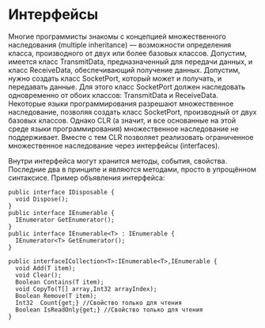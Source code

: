 # Интерфейсы

Многие программисты знакомы с концепцией множественного наследования \(multiple inheritance\) — возможности определения класса, производного от двух или более базовых классов. Допустим, имеется класс TransmitData, предназначенный для передачи данных, и класс ReceiveData, обеспечивающий получение данных. Допустим, нужно создать класс SocketPort, который может и получать, и передавать данные. Для этого класс SocketPort должен наследовать одновременно от обоих классов: TransmitData и ReceiveData. Некоторые языки программирования разрешают множественное наследование, позволяя создать класс SocketPort, производный от двух базовых классов. Однако CLR \(а значит, и все основанные на этой среде языки программирования\) множественное наследование не поддерживает. Вместе с тем CLR позволяет реализовать ограниченное множественное наследование через интерфейсы \(interfaces\).

Внутри интерфейса могут хранится методы, события, свойства. Последние два в принципе и являются методами, просто в упрощённом синтаксисе. Пример объявления интерфейса:

```
public interface IDisposable {
  void Dispose();
}
public interface IEnumerable {
  IEnumerator GetEnumerator();
}
public interface IEnumerable<T> : IEnumerable {
  IEnumerator<T> GetEnumerator();
}

public interfaceICollection<T>:IEnumerable<T>,IEnumerable {
  void Add(T item);
  void Clear();
  Boolean Contains(T item);
  void CopyTo(T[] array,Int32 arrayIndex);
  Boolean Remove(T item);
  Int32  Count{get;} //Свойство только для чтения
  Boolean IsReadOnly{get;} //Свойство только для чтения
}
```






